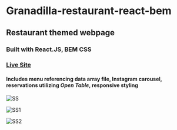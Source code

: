 # Granadilla-restaurant-react-bem
## Restaurant themed webpage 
### Built with React.JS, BEM CSS

### [Live Site](https://greysonnn.dev)

#### Includes menu referencing data array file, Instagram carousel, reservations utilizing *Open Table*, responsive styling 
   
   
   
![SS](https://user-images.githubusercontent.com/25331809/154829794-f6a7c96c-6ca9-46bc-815e-e67912e1c1e8.PNG)

   
   
   
   
![SS1](https://user-images.githubusercontent.com/25331809/154829693-2dad024c-0fb7-4147-b4c0-3832efb22153.png)
   
   
   
   
![SS2](https://user-images.githubusercontent.com/25331809/154829698-9b9b516f-3505-420c-91d0-813646b7aaea.png)
